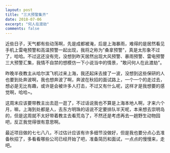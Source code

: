 ```yaml
---
layout: post
title: "三大预警集齐"
date: 2018-07-06
excerpt: "何人在渡劫"
comments: false
---
```


近些日子，天气都有些动荡啊，先是成都被淹，后是上海暴雨，难得的是居然看见手机上雷电预警和高温预警一起出现，我将之称为"桑拿预警"，真是太形象不过了，哈哈。不过这还没有完，没想到昨天居然出现大风预警、暴雨预警、雷电预警三大预警汇集，我情不自禁的想模仿一下小说当中的情景，"敢问何人在此渡劫"。

昨晚半夜教主从哈尔滨飞机过来上海，我还起床去接了一波，没想到这些保研的人也要到处奔波啊，我也想奔波了啊，奔波在秋招的面试路上，一个一个的走过去，想必是无比有趣，或许是会被许多人打击，不过又有什么呢，这样才是我想要的感觉啊，哈哈~。

这周末应该要带教主出去逛一逛了，不过话说我也不算是上海本地人啊，才来六个月，嘛，上海到处都是人，去东方明珠的话说不定要排队半天呢，本来想去崇明岛的，但是这周就不太好带着教主去看荒岛了，不然还是考虑再去一趟野生动物园吧，反正我觉得很有意思啊。

最近项目做的七七八八，不过估计应该有许多细节没做好，但是我也要分点心去准备秋招了，多看看哪些公司已经开始了吧，准备简历和面试，一点点的慢慢来，走吧。